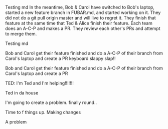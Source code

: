 
Testing md
In the meantime, Bob & Carol have switched to Bob's laptop, started a new feature branch in FUBAR.md, and started working on it. They did not do a git pull origin master and will live to regret it. They finish that feature at the same time that Ted & Alice finish their feature. Each team does an A-C-P and makes a PR. They review each other's PRs and attempt to merge them.

Testing md 

Bob and Carol get their feature finished and do a A-C-P of their branch from Carol's laptop and create a PR 
keyboard slappy slap!!

Bob and Carol get their feature finished and do a A-C-P of their branch from Carol's laptop and create a PR

TED: I'm Ted and I'm helping!!!!!!!

Ted in da house

I'm going to create a problem.
finally round..

Time to f things up. Making changes

A problem